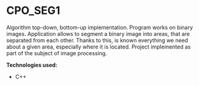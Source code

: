 # CPO_SEG1
Algorithm top-down, bottom-up implementation. Program works on binary images. Application allows to segment a binary image into areas, that are separated from each other. Thanks to this, is known everything we need about a given area, especially where it is located. Project implemented as part of the subject of image processing.

**Technologies used:** 
- C++
